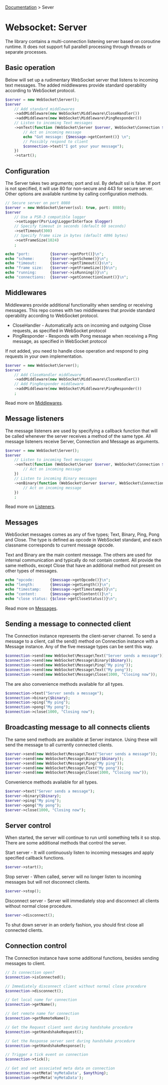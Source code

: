 [Documentation](Index.md) > Sever

# Websocket: Server

The library contains a multi-connection listening server based on coroutine runtime.
It does not support full parallell processing through threads or separate processes.

## Basic operation

Below will set up a rudimentary WebSocket server that listens to incoming text messages.
The added middlewares provide standard operability according to WebSocket protocol.

```php
$server = new WebSocket\Server();
$server
    // Add standard middlewares
    ->addMiddleware(new WebSocket\Middleware\CloseHandler())
    ->addMiddleware(new WebSocket\Middleware\PingResponder())
    // Listen to incoming Text messages
    ->onText(function (WebSocket\Server $server, WebSocket\Connection $connection, WebSocket\Message\Message $message) {
        // Act on incoming message
        echo "Got message: {$message->getContent()} \n";
        // Possibly respond to client
        $connection->text("I got your your message");
    })
    ->start();
```

## Configuration

The Server takes two arguments; port and ssl.
By default ssl is false. If port is not specified, it will use 80 for non-secure and 443 for secure server.
Other options are available runtime by calling configuration methods.

```php
// Secure server on port 8080
$server = new WebSocket\Server(ssl: true, port: 8080);
$server
    // Use a PSR-3 compatible logger
    ->setLogger(Psr\Log\LoggerInterface $logger)
    // Specify timeout in seconds (default 60 seconds)
    ->setTimeout(300)
    // Specify frame size in bytes (default 4096 bytes)
    ->setFrameSize(1024)
    ;

echo "port:         {$server->getPort()}\n";
echo "scheme:       {$server->getScheme()}\n";
echo "timeout:      {$server->getTimeout()}s\n";
echo "frame size:   {$server->getFrameSize()}b\n";
echo "running:      {$server->isRunning()}\n";
echo "connections:  {$server->getConnectionCount()}\n";
```

## Middlewares

Middlewares provide additional functionality when sending or receiving messages.
This repo comes with two middlewares that provide standard operability according to WebSocket protocol.

* CloseHandler - Automatically acts on incoming and outgoing Close requests, as specified in WebSocket protocol
* PingResponder - Responds with Pong message when receiving a Ping message, as specified in WebSocket protocol

If not added, you need to handle close operation and respond to ping requests in your own implementation.

```php
$server = new WebSocket\Server();
$server
    // Add CloseHandler middleware
    ->addMiddleware(new WebSocket\Middleware\CloseHandler())
    // Add PingResponder middleware
    ->addMiddleware(new WebSocket\Middleware\PingResponder())
    ;
```

Read more on [Middlewares](Middlewares.md).

## Message listeners

The message listeners are used by specifying a callback function that will be called
whenever the server receives a method of the same type.
All message listeners receive Server, Connection and Message as arguments.

```php
$server = new WebSocket\Server();
$server
    // Listen to incoming Text messages
    ->onText(function (WebSocket\Server $server, WebSocket\Connection $connection, WebSocket\Message\Text $message) {
        // Act on incoming message
    })
    // Listen to incoming Binary messages
    ->onBinary(function (WebSocket\Server $server, WebSocket\Connection $connection, WebSocket\Message\Binary $message) {
        // Act on incoming message
    })
    ;
```

Read more on [Listeners](Listener.md).

## Messages

WebSocket messages comes as any of five types; Text, Binary, Ping, Pong and Close.
The type is defined as opcode in WebSocket standard, and each classname corresponds to current message opcode.

Text and Binary are the main content message. The others are used for internal communication and typically do not contain content.
All provide the same methods, except Close that have an additional method not present on other types of messages.

```php
echo "opcode:       {$message->getOpcode()}\n";
echo "length:       {$message->getLength()}\n";
echo "timestamp:    {$message->getTimestamp()}\n";
echo "content:      {$message->getContent()}\n";
echo "close status: {$close->getCloseStatus()}\n";
```

Read more on [Messages](Message.md).

## Sending a message to connected client

The Connection instance represents the client-server channel.
To send a message to a client, call the send() method on Connection instance with a Message instance.
Any of the five message types can be sent this way.

```php
$connection->send(new WebSocket\Message\Text("Server sends a message"));
$connection->send(new WebSocket\Message\Binary($binary));
$connection->send(new WebSocket\Message\Ping("My ping"));
$connection->send(new WebSocket\Message\Text("My pong"));
$connection->send(new WebSocket\Message\Close(1000, "Closing now"));
```
The are also convenience methods available for all types.
```php
$connection->text("Server sends a message");
$connection->binary($binary);
$connection->ping("My ping");
$connection->pong("My pong");
$connection->close(1000, "Closing now");
```

## Broadcasting message to all connects clients

The same send methods are available at Server instance.
Using these will send the message to all currently connected clients.

```php
$server->send(new WebSocket\Message\Text("Server sends a message"));
$server->send(new WebSocket\Message\Binary($binary));
$server->send(new WebSocket\Message\Ping("My ping"));
$server->send(new WebSocket\Message\Text("My pong"));
$server->send(new WebSocket\Message\Close(1000, "Closing now"));
```
Convenience methods available for all types.
```php
$server->text("Server sends a message");
$server->binary($binary);
$server->ping("My ping");
$server->pong("My pong");
$server->close(1000, "Closing now");
```

## Server control

When started, the server will continue to run until something tells it so stop.
There are some additional methods that control the server.

Start server - It will continuously listen to incoming messages and apply specified callback functions.
```php
$server->start();
```

Stop server - When called, server will no longer listen to incoming messages but will not disconnect clients.
```php
$server->stop();
```

Disconnect server - Server will immediately stop and disconnect all clients without normal close procedure.
```php
$server->disconnect();
```

To shut down server in an orderly fashion, you should first close all connected clients.

## Connection control

The Connection instance have some additional functions, besides sending messages to client.

```php
// Is connection open?
$connection->isConnected();

// Immediately disconnect client without normal close procedure
$connection->disconnect();

// Get local name for connection
$connection->getName();

// Get remote name for connection
$connection->getRemoteName();

// Get the Request client sent during handshake procedure
$connection->getHandshakeRequest();

// Get the Response server sent during handshake procedure
$connection->getHandshakeResponse();

// Trigger a tick event on connection
$connection->tick();

// Get and set associated meta data on connection
$connection->setMeta('myMetaData', $anything);
$connection->getMeta('myMetaData');
```
